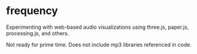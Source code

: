 # frequency
Experimenting with web-based audio visualizations using three.js, paper.js, processing.js, and others.

Not ready for prime time.  Does not include mp3 libraries referenced in code.
